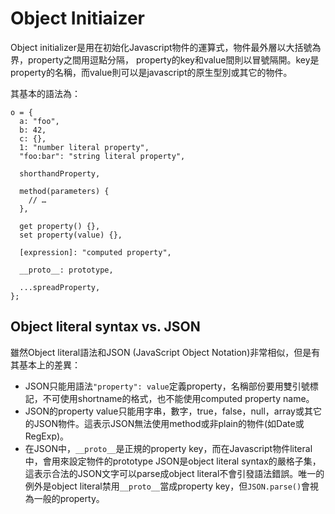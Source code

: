 # Object Initiaizer
Object initializer是用在初始化Javascript物件的運算式，物件最外層以大括號為界，property之間用逗點分隔，
property的key和value間則以冒號隔開。key是property的名稱，而value則可以是javascript的原生型別或其它的物件。

其基本的語法為：
```
o = {
  a: "foo",
  b: 42,
  c: {},
  1: "number literal property",
  "foo:bar": "string literal property",

  shorthandProperty,

  method(parameters) {
    // …
  },

  get property() {},
  set property(value) {},

  [expression]: "computed property",

  __proto__: prototype,

  ...spreadProperty,
};

```
## Object literal syntax vs. JSON
雖然Object literal語法和JSON (JavaScript Object Notation)非常相似，但是有其基本上的差異：
* JSON只能用語法```"property": value```定義property，名稱部份要用雙引號標記，不可使用shortname的格式，也不能使用computed property name。
* JSON的property value只能用字串，數字，true，false，null，array或其它的JSON物件。這表示JSON無法使用method或非plain的物件(如Date或RegExp)。
* 在JSON中，```__proto__```是正規的property key，而在Javascript物件literal中，會用來設定物件的prototype
JSON是object literal syntax的嚴格子集，這表示合法的JSON文字可以parse成object literal不會引發語法錯誤。唯一的例外是object literal禁用```__proto__```當成property key，但```JSON.parse()```會視為一般的property。

